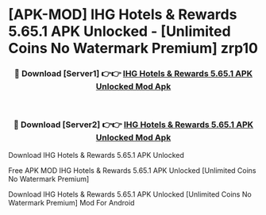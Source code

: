 # [APK-MOD] IHG Hotels & Rewards 5.65.1 APK Unlocked - [Unlimited Coins No Watermark Premium] zrp10



<div align="center">
<h3>🔴 Download [Server1] 👉👉 <a href="https://momento.my/?title=IHG_Hotels_&_Rewards_5.65.1_APK_Unlocked">IHG Hotels & Rewards 5.65.1 APK Unlocked Mod Apk</a></h3><br>

<h3>🔴 Download [Server2] 👉👉 <a href="https://momento.my/?title=IHG_Hotels_&_Rewards_5.65.1_APK_Unlocked">IHG Hotels & Rewards 5.65.1 APK Unlocked Mod Apk</a></h3>
</div>



Download IHG Hotels & Rewards 5.65.1 APK Unlocked 

Free APK MOD IHG Hotels & Rewards 5.65.1 APK Unlocked [Unlimited Coins No Watermark Premium]

Download IHG Hotels & Rewards 5.65.1 APK Unlocked [Unlimited Coins No Watermark Premium] Mod For Android
